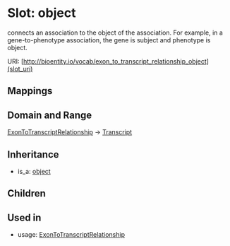 # Slot: object


connects an association to the object of the association. For example, in a gene-to-phenotype association, the gene is subject and phenotype is object.

URI: [http://bioentity.io/vocab/exon_to_transcript_relationship_object](slot_uri)
## Mappings

## Domain and Range

[ExonToTranscriptRelationship](ExonToTranscriptRelationship.md) -> [Transcript](Transcript.md)
## Inheritance

 *  is_a: [object](object.md)
## Children

## Used in

 *  usage: [ExonToTranscriptRelationship](ExonToTranscriptRelationship.md)
